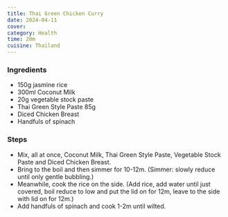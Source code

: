 ```yaml
---
title: Thai Green Chicken Curry
date: 2024-04-11
cover: 
category: Health
time: 20m
cuisine: Thailand
---
```


### Ingredients
- 150g jasmine rice
- 300ml Coconut Milk
- 20g vegetable stock paste
- Thai Green Style Paste 85g
- Diced Chicken Breast
- Handfuls of spinach
  
### Steps
- Mix, all at once, Coconut Milk, Thai Green Style Paste, Vegetable Stock Paste and Diced Chicken Breast.
- Bring to the boil and then simmer for 10-12m. (Simmer: slowly reduce until only gentle bubbling.)
- Meanwhile, cook the rice on the side. (Add rice, add water until just covered, boil reduce to low and put the lid on for 12m, leave to the side with lid on for 12m.)
- Add handfuls of spinach and cook 1-2m until wilted.
